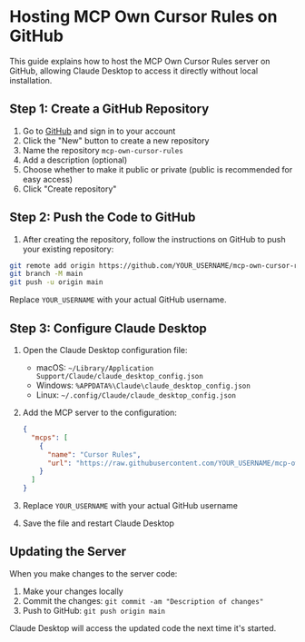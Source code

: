 # Hosting MCP Own Cursor Rules on GitHub

This guide explains how to host the MCP Own Cursor Rules server on GitHub, allowing Claude Desktop to access it directly without local installation.

## Step 1: Create a GitHub Repository

1. Go to [GitHub](https://github.com) and sign in to your account
2. Click the "New" button to create a new repository
3. Name the repository `mcp-own-cursor-rules`
4. Add a description (optional)
5. Choose whether to make it public or private (public is recommended for easy access)
6. Click "Create repository"

## Step 2: Push the Code to GitHub

1. After creating the repository, follow the instructions on GitHub to push your existing repository:

```bash
git remote add origin https://github.com/YOUR_USERNAME/mcp-own-cursor-rules.git
git branch -M main
git push -u origin main
```

Replace `YOUR_USERNAME` with your actual GitHub username.

## Step 3: Configure Claude Desktop

1. Open the Claude Desktop configuration file:
   - macOS: `~/Library/Application Support/Claude/claude_desktop_config.json`
   - Windows: `%APPDATA%\Claude\claude_desktop_config.json`
   - Linux: `~/.config/Claude/claude_desktop_config.json`

2. Add the MCP server to the configuration:
   ```json
   {
     "mcps": [
       {
         "name": "Cursor Rules",
         "url": "https://raw.githubusercontent.com/YOUR_USERNAME/mcp-own-cursor-rules/main"
       }
     ]
   }
   ```

3. Replace `YOUR_USERNAME` with your actual GitHub username
4. Save the file and restart Claude Desktop

## Updating the Server

When you make changes to the server code:

1. Make your changes locally
2. Commit the changes: `git commit -am "Description of changes"`
3. Push to GitHub: `git push origin main`

Claude Desktop will access the updated code the next time it's started. 